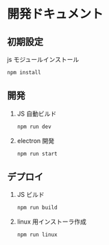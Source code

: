 # 開発ドキュメント

## 初期設定

js モジュールインストール

```sh
npm install
```

## 開発

1. JS 自動ビルド

   ```sh
   npm run dev
   ```

1. electron 開発

   ```sh
   npm run start
   ```

## デプロイ

1. JS ビルド

   ```sh
   npm run build
   ```

1. linux 用インストーラ作成

   ```sh
   npm run linux
   ```
